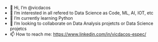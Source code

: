 - 👋 Hi, I’m @vicdacos
- 👀 I’m interested in all refered to Data Science as Code, ML, AI, IOT, etc
- 🌱 I’m currently learning Python
- 💞️ I’m looking to collaborate on Data Analysis projetcts or Data Science projetcs
- 📫 How to reach me: https://www.linkedin.com/in/vicdacos-espec/

<!---
vicdacos/vicdacos is a ✨ special ✨ repository because its `README.md` (this file) appears on your GitHub profile.
You can click the Preview link to take a look at your changes.
--->
